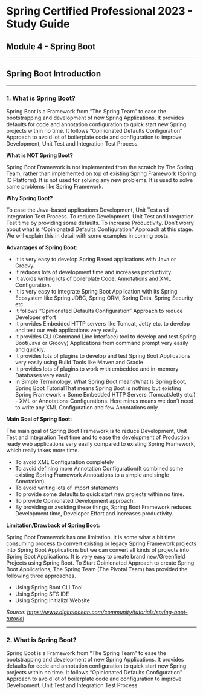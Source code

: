 # Spring Certified Professional 2023 - Study Guide

## Module 4 - Spring Boot

***

## Spring Boot Introduction

***

### 1. What is Spring Boot?

Spring Boot is a Framework from “The Spring Team” to ease the bootstrapping and development of new Spring Applications. It provides defaults for code and annotation configuration to quick start new Spring projects within no time. It follows “Opinionated Defaults Configuration” Approach to avoid lot of boilerplate code and configuration to improve Development, Unit Test and Integration Test Process.

**What is NOT Spring Boot?**

Spring Boot Framework is not implemented from the scratch by The Spring Team, rather than implemented on top of existing Spring Framework (Spring IO Platform). It is not used for solving any new problems. It is used to solve same problems like Spring Framework.

**Why Spring Boot?**

To ease the Java-based applications Development, Unit Test and Integration Test Process.
To reduce Development, Unit Test and Integration Test time by providing some defaults.
To increase Productivity.
Don’t worry about what is “Opinionated Defaults Configuration” Approach at this stage. We will explain this in detail with some examples in coming posts.

**Advantages of Spring Boot:**

- It is very easy to develop Spring Based applications with Java or Groovy.
- It reduces lots of development time and increases productivity.
- It avoids writing lots of boilerplate Code, Annotations and XML Configuration.
- It is very easy to integrate Spring Boot Application with its Spring Ecosystem like Spring JDBC, Spring ORM, Spring Data, Spring Security etc.
- It follows “Opinionated Defaults Configuration” Approach to reduce Developer effort
- It provides Embedded HTTP servers like Tomcat, Jetty etc. to develop and test our web applications very easily.
- It provides CLI (Command Line Interface) tool to develop and test Spring Boot(Java or Groovy) Applications from command prompt very easily and quickly.
- It provides lots of plugins to develop and test Spring Boot Applications very easily using Build Tools like Maven and Gradle
- It provides lots of plugins to work with embedded and in-memory Databases very easily.
- In Simple Terminology, What Spring Boot meansWhat Is Spring Boot, Spring Boot TutorialThat means Spring Boot is nothing but existing Spring Framework + Some Embedded HTTP Servers (Tomcat/Jetty etc.) - XML or Annotations Configurations. Here minus means we don’t need to write any XML Configuration and few Annotations only.

**Main Goal of Spring Boot:**

The main goal of Spring Boot Framework is to reduce Development, Unit Test and Integration Test time and to ease the development of Production ready web applications very easily compared to existing Spring Framework, which really takes more time.

- To avoid XML Configuration completely
- To avoid defining more Annotation Configuration(It combined some existing Spring Framework Annotations to a simple and single Annotation)
- To avoid writing lots of import statements
- To provide some defaults to quick start new projects within no time.
- To provide Opinionated Development approach.
- By providing or avoiding these things, Spring Boot Framework reduces Development time, Developer Effort and increases productivity.

**Limitation/Drawback of Spring Boot:**

Spring Boot Framework has one limitation. It is some what a bit time consuming process to convert existing or legacy Spring Framework projects into Spring Boot Applications but we can convert all kinds of projects into Spring Boot Applications. It is very easy to create brand new/Greenfield Projects using Spring Boot. To Start Opinionated Approach to create Spring Boot Applications, The Spring Team (The Pivotal Team) has provided the following three approaches.

- Using Spring Boot CLI Tool
- Using Spring STS IDE
- Using Spring Initializr Website 

_Source: https://www.digitalocean.com/community/tutorials/spring-boot-tutorial_


***

### 2. What is Spring Boot?

Spring Boot is a Framework from “The Spring Team” to ease the bootstrapping and development of new Spring Applications. It provides defaults for code and annotation configuration to quick start new Spring projects within no time. It follows “Opinionated Defaults Configuration” Approach to avoid lot of boilerplate code and configuration to improve Development, Unit Test and Integration Test Process.
